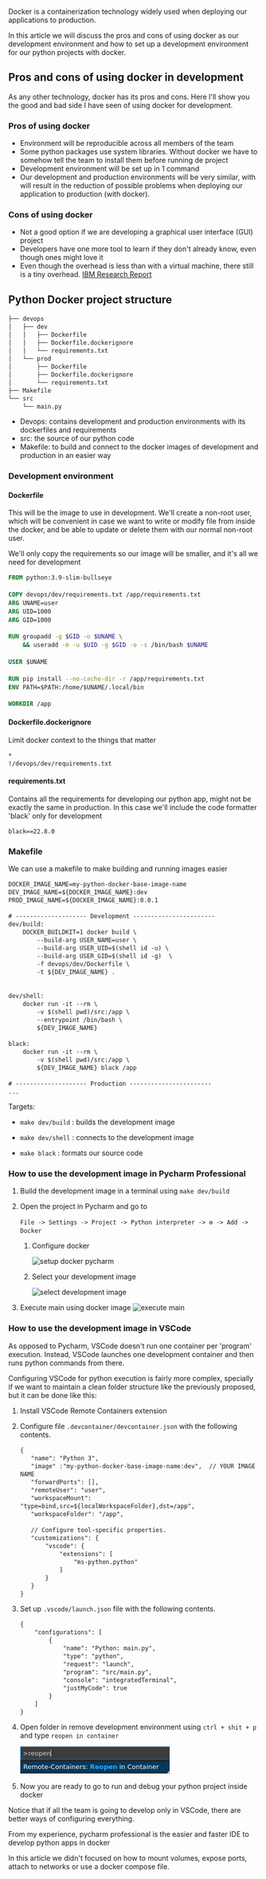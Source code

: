 Docker is a containerization technology widely used when deploying our applications to production.

In this article we will discuss the pros and cons of using docker as our development environment and how to set up 
a development environment for our python projects with docker.
## Pros and cons of using docker in development
As any other technology, docker has its pros and cons. Here I'll show you the good and bad side I have seen of using docker for development.
### Pros of using docker
* Environment will be reproducible across all members of the team
* Some python packages use system libraries. Without docker we have to somehow tell the team to install them before running de project
* Development environment will be set up in 1 command
* Our development and production environments will be very similar, with will result in the reduction of possible problems when deploying our application to production (with docker).

### Cons of using docker
* Not a good option if we are developing a graphical user interface (GUI) project
* Developers have one more tool to learn if they don't already know, even though ones might love it
* Even though the overhead is less than with a virtual machine, there still is a tiny overhead. [IBM Research Report](https://dominoweb.draco.res.ibm.com/reports/rc25482.pdf)

## Python Docker project structure 
```
├── devops
│   ├── dev
│   │   ├── Dockerfile
│   │   ├── Dockerfile.dockerignore
│   │   └── requirements.txt
│   └── prod
│       ├── Dockerfile
│       ├── Dockerfile.dockerignore
│       └── requirements.txt
├── Makefile
└── src
    └── main.py
```

* Devops: contains development and production environments with its dockerfiles and requirements
* src: the source of our python code
* Makefile: to build and connect to the docker images of development and production in an easier way

### Development environment

#### Dockerfile
This will be the image to use in development. We'll create a non-root user, which will be convenient in case we want to write or modify file from inside the docker, and be able to update or delete them with our normal non-root user.

We'll only copy the requirements so our image will be smaller, and it's all we need for development
```dockerfile
FROM python:3.9-slim-bullseye

COPY devops/dev/requirements.txt /app/requirements.txt
ARG UNAME=user
ARG UID=1000
ARG GID=1000

RUN groupadd -g $GID -o $UNAME \
    && useradd -m -u $UID -g $GID -o -s /bin/bash $UNAME

USER $UNAME

RUN pip install --no-cache-dir -r /app/requirements.txt
ENV PATH=$PATH:/home/$UNAME/.local/bin

WORKDIR /app
```
#### Dockerfile.dockerignore
Limit docker context to the things that matter
```ignorelang
*
!/devops/dev/requirements.txt
```
#### requirements.txt
Contains all the requirements for developing our python app, might not be exactly the same in production.
In this case we'll include the code formatter 'black' only for development
```
black==22.8.0
```
### Makefile
We can use a makefile to make building and running images easier

```
DOCKER_IMAGE_NAME=my-python-docker-base-image-name
DEV_IMAGE_NAME=${DOCKER_IMAGE_NAME}:dev
PROD_IMAGE_NAME=${DOCKER_IMAGE_NAME}:0.0.1

# -------------------- Development -----------------------
dev/build:
	DOCKER_BUILDKIT=1 docker build \
		--build-arg USER_NAME=user \
		--build-arg USER_UID=$(shell id -u) \
		--build-arg USER_GID=$(shell id -g)  \
		-f devops/dev/Dockerfile \
		-t ${DEV_IMAGE_NAME} .


dev/shell:
	docker run -it --rm \
		-v $(shell pwd)/src:/app \
		--entrypoint /bin/bash \
		${DEV_IMAGE_NAME}

black:
	docker run -it --rm \
		-v $(shell pwd)/src:/app \
		${DEV_IMAGE_NAME} black /app

# -------------------- Production -----------------------
...
```
Targets:
* ```make dev/build``` : builds the development image

* ```make dev/shell``` : connects to the development image
* ```make black``` : formats our source code


### How to use the development image in Pycharm Professional

1. Build the development image in a terminal using ```make dev/build```
2. Open the project in Pycharm and go to

   ```File -> Settings -> Project -> Python interpreter -> ⚙ -> Add -> Docker```
   1. Configure docker

      ![setup docker pycharm](docs/setup-docker-pycharm.png)
   
   2. Select your development image
   
      ![select development image](docs/select-development-image.png)

3. Execute main using docker image
   ![execute main](docs/execute-main.png)

### How to use the development image in VSCode
As opposed to Pycharm, VSCode doesn't run one container per 'program' execution. Instead, VSCode 
launches one development container and then runs python commands from there.

Configuring VSCode for python execution is fairly more complex, specially if we want to
maintain a clean folder structure like the previously proposed, but it can be done like this:

1. Install VSCode Remote Containers extension
2. Configure file ```.devcontainer/devcontainer.json``` with the following contents.
   ```json5
   {
      "name": "Python 3",
      "image" :"my-python-docker-base-image-name:dev",  // YOUR IMAGE NAME
      "forwardPorts": [],
      "remoteUser": "user",
      "workspaceMount": "type=bind,src=${localWorkspaceFolder},dst=/app",
      "workspaceFolder": "/app",
   
      // Configure tool-specific properties.
      "customizations": {
          "vscode": {
              "extensions": [
                  "ms-python.python"
              ]
          }
      }
   }
   ```
3. Set up  ```.vscode/launch.json``` file with the following contents.
   ```json5
   {
       "configurations": [
           {
               "name": "Python: main.py",
               "type": "python",               
               "request": "launch",
               "program": "src/main.py",
               "console": "integratedTerminal",
               "justMyCode": true
           }
       ]
   }
   ```
4. Open folder in remove development environment using ```ctrl + shit + p``` and type ```reopen in container```
   
   ![reopen-container-in-container](docs/reopen-container-in-container.png)

5. Now you are ready to go to run and debug your python project inside docker

Notice that if all the team is going to develop only in VSCode, there are better ways of configuring everything.

From my experience, pycharm professional is the easier and faster IDE to develop python apps in docker

In this article we didn't focused on how to mount volumes, expose ports, attach to networks or use a docker compose file.
